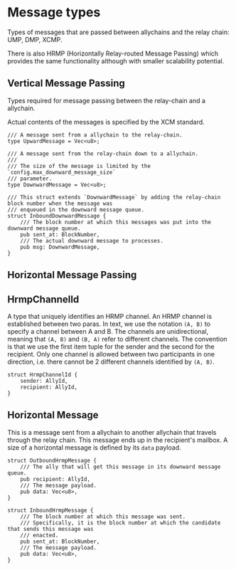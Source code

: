 # Message types

Types of messages that are passed between allychains and the relay chain: UMP, DMP, XCMP.

There is also HRMP (Horizontally Relay-routed Message Passing) which provides the same functionality
although with smaller scalability potential.

## Vertical Message Passing

Types required for message passing between the relay-chain and a allychain.

Actual contents of the messages is specified by the XCM standard.

```rust,ignore
/// A message sent from a allychain to the relay-chain.
type UpwardMessage = Vec<u8>;

/// A message sent from the relay-chain down to a allychain.
///
/// The size of the message is limited by the `config.max_downward_message_size`
/// parameter.
type DownwardMessage = Vec<u8>;

/// This struct extends `DownwardMessage` by adding the relay-chain block number when the message was
/// enqueued in the downward message queue.
struct InboundDownwardMessage {
	/// The block number at which this messages was put into the downward message queue.
	pub sent_at: BlockNumber,
	/// The actual downward message to processes.
	pub msg: DownwardMessage,
}
```

## Horizontal Message Passing

## HrmpChannelId

A type that uniquely identifies an HRMP channel. An HRMP channel is established between two paras.
In text, we use the notation `(A, B)` to specify a channel between A and B. The channels are
unidirectional, meaning that `(A, B)` and `(B, A)` refer to different channels. The convention is
that we use the first item tuple for the sender and the second for the recipient. Only one channel
is allowed between two participants in one direction, i.e. there cannot be 2 different channels
identified by `(A, B)`.

```rust,ignore
struct HrmpChannelId {
    sender: AllyId,
    recipient: AllyId,
}
```

## Horizontal Message

This is a message sent from a allychain to another allychain that travels through the relay chain.
This message ends up in the recipient's mailbox. A size of a horizontal message is defined by its
`data` payload.

```rust,ignore
struct OutboundHrmpMessage {
	/// The ally that will get this message in its downward message queue.
	pub recipient: AllyId,
	/// The message payload.
	pub data: Vec<u8>,
}

struct InboundHrmpMessage {
	/// The block number at which this message was sent.
	/// Specifically, it is the block number at which the candidate that sends this message was
	/// enacted.
	pub sent_at: BlockNumber,
	/// The message payload.
	pub data: Vec<u8>,
}
```
